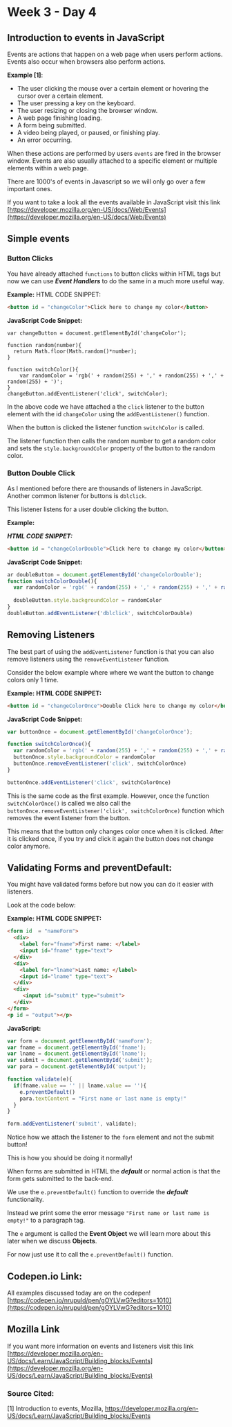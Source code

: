 # Week 3 - Day 4

## Introduction to events in JavaScript

Events are actions that happen on a web page when users perform actions. Events also occur when browsers also perform actions.  

**Example [1]**:  

- The user clicking the mouse over a certain element or hovering the cursor over a certain element.  
- The user pressing a key on the keyboard.  
- The user resizing or closing the browser window.  
- A web page finishing loading.  
- A form being submitted.  
- A video being played, or paused, or finishing play.  
- An error occurring. 

When these actions are performed by users `events` are fired in the browser window. Events are also usually attached to a specific element or multiple elements within a web page. 

There are 1000's of events in Javascript so we will only go over a few important ones. 

If you want to take a look all the events available in JavaScript visit this link [https://developer.mozilla.org/en-US/docs/Web/Events](https://developer.mozilla.org/en-US/docs/Web/Events)

## Simple events

### Button Clicks

You have already attached `functions` to button clicks within HTML tags but now we can use ***Event Handlers*** to do the same in a much more useful way. 

**Example:**
HTML CODE SNIPPET: 
```html
<button id = "changeColor">Click here to change my color</button>
```

**JavaScript Code Snippet:**

```javscript
var changeButton = document.getElementById('changeColor');

function random(number){
  return Math.floor(Math.random()*number);
}

function switchColor(){
    var randomColor = 'rgb(' + random(255) + ',' + random(255) + ',' + random(255) + ')';
}
changeButton.addEventListener('click', switchColor);
```

In the above code we have attached a the `click` listener to the button element with the id `changeColor` using the `addEventListener()` function.

When the button is clicked the listener function `switchColor` is called. 

The listener function then calls the random number to get a random color and sets the `style.backgroundColor` property of the button to the random color. 

### Button Double Click

As I mentioned before there are thousands of listeners in JavaScript. Another common listener for buttons is `dblclick`.

This listener listens for a user double clicking the button. 

**Example:**

***HTML CODE SNIPPET:***
```html
<button id = "changeColorDouble">Click here to change my color</button>
```

**JavaScript Code Snippet:**

```javascript
ar doubleButton = document.getElementById('changeColorDouble');
function switchColorDouble(){
  var randomColor = 'rgb(' + random(255) + ',' + random(255) + ',' + random(255) + ')'; // random is a function that I have defined above
  
  doubleButton.style.backgroundColor = randomColor
}
doubleButton.addEventListener('dblclick', switchColorDouble)
```

## Removing Listeners
The best part of using the `addEventListener` function is that you can also remove listeners using the `removeEventListener` function. 

Consider the below example where where we want the button to change colors only 1 time.

**Example:**
**HTML CODE SNIPPET:**
```html
<button id = "changeColorOnce">Double Click here to change my color</button>
```
**JavaScript Code Snippet:**

```javascript
var buttonOnce = document.getElementById('changeColorOnce');

function switchColorOnce(){
  var randomColor = 'rgb(' + random(255) + ',' + random(255) + ',' + random(255) + ')'; // 
  buttonOnce.style.backgroundColor = randomColor
  buttonOnce.removeEventListener('click', switchColorOnce)
}

buttonOnce.addEventListener('click', switchColorOnce)
```

This is the same code as the first example. However, once the function `switchColorOnce()` is called we also call the `buttonOnce.removeEventListener('click', switchColorOnce)` function which removes the event listener from the button.

This means that the button only changes color once when it is clicked. After it is clicked once, if you try and click it again the button does not change color anymore.

## Validating Forms and preventDefault:

You might have validated forms before but now you can do it easier with listeners. 

Look at the code below:  

**Example:**
**HTML CODE SNIPPET:**
```html 
<form id  = "nameForm">
  <div>
    <label for="fname">First name: </label>
    <input id="fname" type="text">
  </div>
  <div>
    <label for="lname">Last name: </label>
    <input id="lname" type="text">
  </div>
  <div>
     <input id="submit" type="submit">
  </div>
</form>
<p id = "output"></p>
```

**JavaScript:**
```javascript
var form = document.getElementById('nameForm');
var fname = document.getElementById('fname');
var lname = document.getElementById('lname');
var submit = document.getElementById('submit');
var para = document.getElementById('output');

function validate(e){
  if(fname.value == '' || lname.value == ''){
    e.preventDefault()
    para.textContent = "First name or last name is empty!"
  }
}

form.addEventListener('submit', validate);
```
Notice how we attach the listener to the `form` element and not the submit button!

This is how you should be doing it normally!

When forms are submitted in HTML the ***default*** or normal action is that the form gets submitted to the back-end. 

We use the `e.preventDefault()` function to override the ***default*** functionality. 

Instead we print some the error message `"First name or last name is empty!"` to a paragraph tag. 

The `e` argument is called the **Event Object** we will learn more about this later when we discuss **Objects**.

For now just use it to call the `e.preventDefault()` function. 


## Codepen.io Link:
All examples discussed today are on the codepen!
[https://codepen.io/nrupuld/pen/gOYLVwG?editors=1010](https://codepen.io/nrupuld/pen/gOYLVwG?editors=1010)

## Mozilla Link

If you want more information on events and listeners visit this link [https://developer.mozilla.org/en-US/docs/Learn/JavaScript/Building_blocks/Events](https://developer.mozilla.org/en-US/docs/Learn/JavaScript/Building_blocks/Events)

### Source Cited:

[1] Introduction to events, Mozilla, https://developer.mozilla.org/en-US/docs/Learn/JavaScript/Building_blocks/Events
